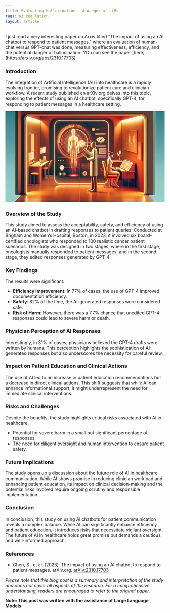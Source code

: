 ```yaml
---
title: Evaluating Hallucination - A danger of LLMs
tags: ai regulation
layout: article
---
```


I just read a very interesting paper on Arxiv titled "The impact of using an AI chatbot to respond to patient messages." where an evaluation of human-chat versus GPT-chat was done, measuring effectiveness, efficiency, and the potential danger of hallucination. YOu can see the paper [here] (https://arxiv.org/abs/2310.17703)  

### Introduction
The integration of Artificial Intelligence (AI) into healthcare is a rapidly evolving frontier, promising to revolutionize patient care and clinician workflow. A recent study published on arXiv.org delves into this topic, exploring the effects of using an AI chatbot, specifically GPT-4, for responding to patient messages in a healthcare setting.

![AI in Medicine](/assets/ai-med.jpg)

### Overview of the Study
This study aimed to assess the acceptability, safety, and efficiency of using an AI-based chatbot in drafting responses to patient queries. Conducted at Brigham and Women’s Hospital, Boston, in 2023, it involved six board-certified oncologists who responded to 100 realistic cancer patient scenarios. The study was designed in two stages, where in the first stage, oncologists manually responded to patient messages, and in the second stage, they edited responses generated by GPT-4.

### Key Findings
The results were significant:
- **Efficiency Improvement**: In 77% of cases, the use of GPT-4 improved documentation efficiency.
- **Safety**: 82% of the time, the AI-generated responses were considered safe.
- **Risk of Harm**: However, there was a 7.7% chance that unedited GPT-4 responses could lead to severe harm or death.

### Physician Perception of AI Responses
Interestingly, in 31% of cases, physicians believed the GPT-4 drafts were written by humans. This perception highlights the sophistication of AI-generated responses but also underscores the necessity for careful review.

### Impact on Patient Education and Clinical Actions
The use of AI led to an increase in patient education recommendations but a decrease in direct clinical actions. This shift suggests that while AI can enhance informational support, it might underrepresent the need for immediate clinical interventions.

### Risks and Challenges
Despite the benefits, the study highlights critical risks associated with AI in healthcare:
- Potential for severe harm in a small but significant percentage of responses.
- The need for diligent oversight and human intervention to ensure patient safety.

### Future Implications
The study opens up a discussion about the future role of AI in healthcare communication. While AI shows promise in reducing clinician workload and enhancing patient education, its impact on clinical decision-making and the potential risks involved require ongoing scrutiny and responsible implementation.

### Conclusion
In conclusion, this study on using AI chatbots for patient communication reveals a complex balance. While AI can significantly enhance efficiency and patient education, it introduces risks that necessitate vigilant oversight. The future of AI in healthcare holds great promise but demands a cautious and well-informed approach.

### References
- Chen, S., et al. (2023). The impact of using an AI chatbot to respond to patient messages. arXiv.org. [arXiv:2310.17703](https://arxiv.org/abs/2310.17703)

*Please note that this blog post is a summary and interpretation of the study and does not cover all aspects of the research. For a comprehensive understanding, readers are encouraged to refer to the original paper.*


**Note: This post was written with the assistance of Large Language Models**

